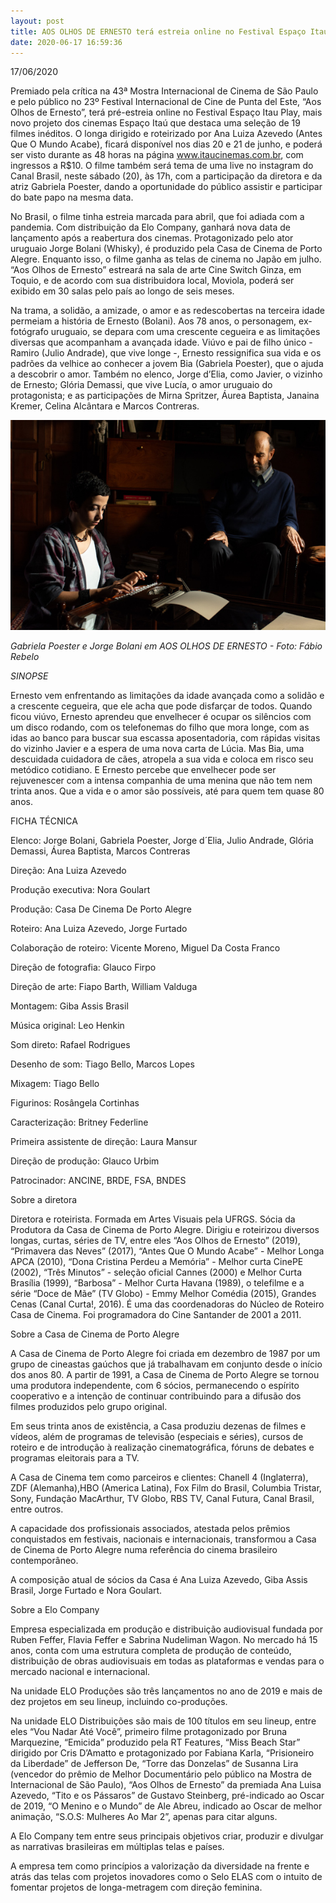 ```yaml
---
layout: post
title: AOS OLHOS DE ERNESTO terá estreia online no Festival Espaço Itaú Play
date: 2020-06-17 16:59:36
---
```

1﻿7/06/2020

Premiado pela crítica na 43ª Mostra Internacional de Cinema de São Paulo e pelo público no 23º Festival Internacional de Cine de Punta del Este, “Aos Olhos de Ernesto”, terá pré-estreia online no Festival Espaço Itau Play, mais novo projeto dos cinemas Espaço Itaú que destaca uma seleção de 19 filmes inéditos. O longa dirigido e roteirizado por Ana Luiza Azevedo (Antes Que O Mundo Acabe), ficará disponível nos dias 20 e 21 de junho, e poderá ser visto durante as 48 horas na página www.itaucinemas.com.br, com ingressos a R$10. O filme também será tema de uma live no instagram do Canal Brasil, neste sábado (20), às 17h, com a participação da diretora e da atriz Gabriela Poester, dando a oportunidade do público assistir e participar do bate papo na mesma data.

No Brasil, o filme tinha estreia marcada para abril, que foi adiada com a pandemia. Com distribuição da Elo Company, ganhará nova data de lançamento após a reabertura dos cinemas. Protagonizado pelo ator uruguaio Jorge Bolani (Whisky), é produzido pela Casa de Cinema de Porto Alegre. Enquanto isso, o filme ganha as telas de cinema no Japão em julho. “Aos Olhos de Ernesto” estreará na sala de arte Cine Switch Ginza, em Toquio, e de acordo com sua distribuidora local, Moviola, poderá ser exibido em 30 salas pelo país ao longo de seis meses.

Na trama, a solidão, a amizade, o amor e as redescobertas na terceira idade permeiam a história de Ernesto (Bolani). Aos 78 anos, o personagem, ex-fotógrafo uruguaio, se depara com uma crescente cegueira e as limitações diversas que acompanham a avançada idade. Viúvo e pai de filho único - Ramiro (Julio Andrade), que vive longe -, Ernesto ressignifica sua vida e os padrões da velhice ao conhecer a jovem Bia (Gabriela Poester), que o ajuda a descobrir o amor. Também no elenco, Jorge d’Elia, como Javier, o vizinho de Ernesto; Glória Demassi, que vive Lucía, o amor uruguaio do protagonista; e as participações de Mirna Spritzer, Áurea Baptista, Janaina Kremer, Celina Alcântara e Marcos Contreras.

![](/uploads/aode-carta.jpg)

*Gabriela Poester e Jorge Bolani em AOS OLHOS DE ERNESTO - Foto: Fábio Rebelo*

*SINOPSE*

Ernesto vem enfrentando as limitações da idade avançada como a solidão e a crescente cegueira, que ele acha que pode disfarçar de todos. Quando ficou viúvo, Ernesto aprendeu que envelhecer é ocupar os silêncios com um disco rodando, com os telefonemas do filho que mora longe, com as idas ao banco para buscar sua escassa aposentadoria, com rápidas visitas do vizinho Javier e a espera de uma nova carta de Lúcia. Mas Bia, uma descuidada cuidadora de cães, atropela a sua vida e coloca em risco seu metódico cotidiano. E Ernesto percebe que envelhecer pode ser rejuvenescer com a intensa companhia de uma menina que não tem nem trinta anos. Que a vida e o amor são possíveis, até para quem tem quase 80 anos.

FICHA TÉCNICA

Elenco: Jorge Bolani, Gabriela Poester, Jorge d´Elia, Julio Andrade, Glória Demassi, Áurea Baptista, Marcos Contreras

Direção: Ana Luiza Azevedo

Produção executiva: Nora Goulart

Produção: Casa De Cinema De Porto Alegre

Roteiro: Ana Luiza Azevedo, Jorge Furtado

Colaboração de roteiro: Vicente Moreno, Miguel Da Costa Franco

Direção de fotografia: Glauco Firpo

Direção de arte: Fiapo Barth, William Valduga

Montagem: Giba Assis Brasil

Música original: Leo Henkin

Som direto: Rafael Rodrigues

Desenho de som: Tiago Bello, Marcos Lopes

Mixagem: Tiago Bello

Figurinos: Rosângela Cortinhas

Caracterização: Britney Federline

Primeira assistente de direção: Laura Mansur

Direção de produção: Glauco Urbim

Patrocinador: ANCINE, BRDE, FSA, BNDES

Sobre a diretora

Diretora e roteirista. Formada em Artes Visuais pela UFRGS. Sócia da Produtora da Casa de Cinema de Porto Alegre. Dirigiu e roteirizou diversos longas, curtas, séries de TV, entre eles “Aos Olhos de Ernesto” (2019), “Primavera das Neves” (2017), “Antes Que O Mundo Acabe” - Melhor Longa APCA (2010), “Dona Cristina Perdeu a Memória” - Melhor curta CinePE (2002), “Três Minutos” - seleção oficial Cannes (2000) e Melhor Curta Brasília (1999), “Barbosa” - Melhor Curta Havana (1989), o telefilme e a série “Doce de Mãe” (TV Globo) - Emmy Melhor Comédia (2015), Grandes Cenas (Canal Curta!, 2016). É uma das coordenadoras do Núcleo de Roteiro Casa de Cinema. Foi programadora do Cine Santander de 2001 a 2011.

Sobre a Casa de Cinema de Porto Alegre

A Casa de Cinema de Porto Alegre foi criada em dezembro de 1987 por um grupo de cineastas gaúchos que já trabalhavam em conjunto desde o início dos anos 80. A partir de 1991, a Casa de Cinema de Porto Alegre se tornou uma produtora independente, com 6 sócios, permanecendo o espírito cooperativo e a intenção de continuar contribuindo para a difusão dos filmes produzidos pelo grupo original.

Em seus trinta anos de existência, a Casa produziu dezenas de filmes e vídeos, além de programas de televisão (especiais e séries), cursos de roteiro e de introdução à realização cinematográfica, fóruns de debates e programas eleitorais para a TV.

A Casa de Cinema tem como parceiros e clientes: Chanell 4 (Inglaterra), ZDF (Alemanha),HBO (America Latina), Fox Film do Brasil, Columbia Tristar, Sony, Fundação MacArthur, TV Globo, RBS TV, Canal Futura, Canal Brasil, entre outros.

A capacidade dos profissionais associados, atestada pelos prêmios conquistados em festivais, nacionais e internacionais, transformou a Casa de Cinema de Porto Alegre numa referência do cinema brasileiro contemporâneo.

A composição atual de sócios da Casa é Ana Luiza Azevedo, Giba Assis Brasil, Jorge Furtado e Nora Goulart.

Sobre a Elo Company

Empresa especializada em produção e distribuição audiovisual fundada por Ruben Feffer, Flavia Feffer e Sabrina Nudeliman Wagon. No mercado há 15 anos, conta com uma estrutura completa de produção de conteúdo, distribuição de obras audiovisuais em todas as plataformas e vendas para o mercado nacional e internacional.

Na unidade ELO Produções são três lançamentos no ano de 2019 e mais de dez projetos em seu lineup, incluindo co-produções.

Na unidade ELO Distribuições são mais de 100 títulos em seu lineup, entre eles “Vou Nadar Até Você”, primeiro filme protagonizado por Bruna Marquezine, “Emicida” produzido pela RT Features, “Miss Beach Star” dirigido por Cris D’Amatto e protagonizado por Fabiana Karla, “Prisioneiro da Liberdade” de Jefferson De, “Torre das Donzelas” de Susanna Lira (vencedor do prêmio de Melhor Documentário pelo público na Mostra de Internacional de São Paulo), “Aos Olhos de Ernesto” da premiada Ana Luisa Azevedo, “Tito e os Pássaros” de Gustavo Steinberg, pré-indicado ao Oscar de 2019, “O Menino e o Mundo” de Ale Abreu, indicado ao Oscar de melhor animação, “S.O.S: Mulheres Ao Mar 2”, apenas para citar alguns.

A Elo Company tem entre seus principais objetivos criar, produzir e divulgar as narrativas brasileiras em múltiplas telas e países.

A empresa tem como princípios a valorização da diversidade na frente e atrás das telas com projetos inovadores como o Selo ELAS com o intuito de fomentar projetos de longa-metragem com direção feminina.